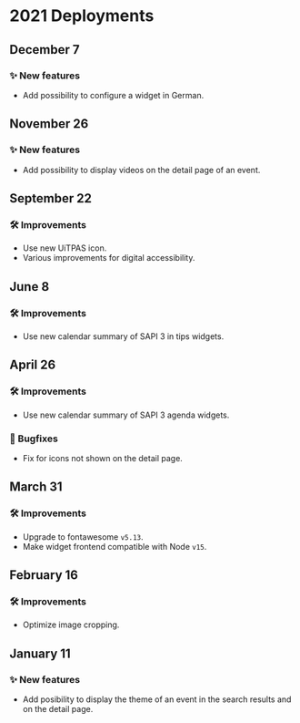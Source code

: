 # 2021 Deployments

## December 7

### ✨ New features

* Add possibility to configure a widget in German.

## November 26

### ✨ New features

* Add possibility to display videos on the detail page of an event.

## September 22

### 🛠 Improvements

* Use new UiTPAS icon.
* Various improvements for digital accessibility.

## June 8

### 🛠 Improvements

* Use new calendar summary of SAPI 3 in tips widgets.

## April 26

### 🛠 Improvements

* Use new calendar summary of SAPI 3 agenda widgets.

### 🐛 Bugfixes

* Fix for icons not shown on the detail page.

## March 31

### 🛠 Improvements

* Upgrade to fontawesome `v5.13`.
* Make widget frontend compatible with Node `v15`.

## February 16

### 🛠 Improvements

* Optimize image cropping.

## January 11

### ✨ New features

* Add posibility to display the theme of an event in the search results and on the detail page.
